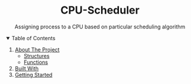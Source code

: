 

<h1 align="center"> CPU-Scheduler </h1>
<p align = "center">
Assigning process to a CPU based on particular scheduling algorithm
</p>
<details open="open">
  <summary >Table of Contents</summary>
  <ol>
    <li>
      <a href="#about-the-project">About The Project</a>
      <ul>
          <li><a href="#structures">Structures</a></li>
          <li><a href="#functions">Functions</a></li>
      </ul>
    </li>
        <li><a href="#built-with">Built With</a></li>
 
  <li>
    <a href=#getting started>Getting Started</a>
  </li>
   </ol>
</details>
